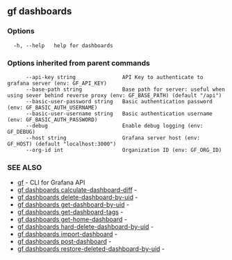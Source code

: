 ## gf dashboards



### Options

```
  -h, --help   help for dashboards
```

### Options inherited from parent commands

```
      --api-key string               API Key to authenticate to grafana server (env: GF_API_KEY)
      --base-path string             Base path for server: useful when using sever behind reverse proxy (env: GF_BASE_PATH) (default "/api")
      --basic-user-password string   Basic authentication password (env: GF_BASIC_AUTH_USERNAME)
      --basic-user-username string   Basic authentication username (env: GF_BASIC_AUTH_PASSWORD)
      --debug                        Enable debug logging (env: GF_DEBUG)
      --host string                  Grafana server host (env: GF_HOST) (default "localhost:3000")
      --org-id int                   Organization ID (env: GF_ORG_ID)
```

### SEE ALSO

* [gf](gf.md)	 - CLI for Grafana API
* [gf dashboards calculate-dashboard-diff](gf_dashboards_calculate-dashboard-diff.md)	 - 
* [gf dashboards delete-dashboard-by-uid](gf_dashboards_delete-dashboard-by-uid.md)	 - 
* [gf dashboards get-dashboard-by-uid](gf_dashboards_get-dashboard-by-uid.md)	 - 
* [gf dashboards get-dashboard-tags](gf_dashboards_get-dashboard-tags.md)	 - 
* [gf dashboards get-home-dashboard](gf_dashboards_get-home-dashboard.md)	 - 
* [gf dashboards hard-delete-dashboard-by-uid](gf_dashboards_hard-delete-dashboard-by-uid.md)	 - 
* [gf dashboards import-dashboard](gf_dashboards_import-dashboard.md)	 - 
* [gf dashboards post-dashboard](gf_dashboards_post-dashboard.md)	 - 
* [gf dashboards restore-deleted-dashboard-by-uid](gf_dashboards_restore-deleted-dashboard-by-uid.md)	 - 


